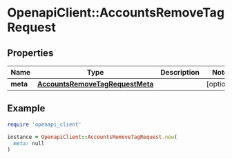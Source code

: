 # OpenapiClient::AccountsRemoveTagRequest

## Properties

| Name | Type | Description | Notes |
| ---- | ---- | ----------- | ----- |
| **meta** | [**AccountsRemoveTagRequestMeta**](AccountsRemoveTagRequestMeta.md) |  | [optional] |

## Example

```ruby
require 'openapi_client'

instance = OpenapiClient::AccountsRemoveTagRequest.new(
  meta: null
)
```

